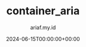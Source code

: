 ---
title: "container_aria"
date: 2024-06-15T00:00:00+00:00
author: ariaf.my.id
layout: link
permalink: /blog/container_aria
url_to_redirect: "./container_aria"
tags: [link]
---